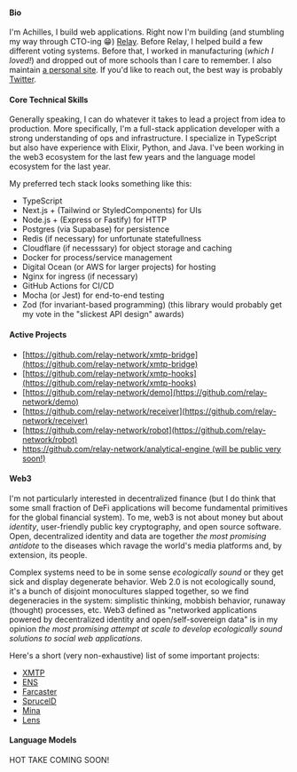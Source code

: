 #### Bio

I'm Achilles, I build web applications. Right now I'm building (and stumbling my way through CTO-ing 😁) [Relay](https://github.com/relay-network). Before Relay, I helped build a few different voting systems. Before that, I worked in manufacturing (_which I loved!_) and dropped out of more schools than I care to remember. I also maintain [a personal site](https://www.killthebuddha.pub). If you'd like to reach out, the best way is probably [Twitter](https://twitter.com/killthebuddha_).

#### Core Technical Skills

Generally speaking, I can do whatever it takes to lead a project from idea to production. More specifically, I'm a full-stack application developer with a strong understanding of ops and infrastructure. I specialize in TypeScript but also have experience with Elixir, Python, and Java. I've been working in the web3 ecosystem for the last few years and the language model ecosystem for the last year.

My preferred tech stack looks something like this:

- TypeScript
- Next.js + (Tailwind or StyledComponents) for UIs
- Node.js + (Express or Fastify) for HTTP
- Postgres (via Supabase) for persistence
- Redis (if necessary) for unfortunate statefullness
- Cloudflare (if necesssary) for object storage and caching
- Docker for process/service management
- Digital Ocean (or AWS for larger projects) for hosting
- Nginx for ingress (if necessary)
- GitHub Actions for CI/CD
- Mocha (or Jest) for end-to-end testing
- Zod (for invariant-based programming) (this library would probably get my vote in the "slickest API design" awards)

#### Active Projects

- [https://github.com/relay-network/xmtp-bridge](https://github.com/relay-network/xmtp-bridge)
- [https://github.com/relay-network/xmtp-hooks](https://github.com/relay-network/xmtp-hooks)
- [https://github.com/relay-network/demo](https://github.com/relay-network/demo)
- [https://github.com/relay-network/receiver](https://github.com/relay-network/receiver)
- [https://github.com/relay-network/robot](https://github.com/relay-network/robot)
- [https://github.com/relay-network/analytical-engine (will be public very soon!)](https://github.com/relay-network/analytical-engine)

#### Web3

I'm not particularly interested in decentralized finance (but I do think that some small fraction of DeFi applications will become fundamental primitives for the global financial system). To me, web3 is not about money but about _identity_, user-friendly public key cryptography, and open source software. Open, decentralized identity and data are together _the most promising antidote_ to the diseases which ravage the world's media platforms and, by extension, its people.

Complex systems need to be in some sense _ecologically sound_ or they get sick and display degenerate behavior. Web 2.0 is not ecologically sound, it's a bunch of disjoint monocultures slapped together, so we find degeneracies in the system: simplistic thinking, mobbish behavior, runaway (thought) processes, etc. Web3 defined as "networked applications powered by decentralized identity and open/self-sovereign data" is in my opinion _the most promising attempt at scale to develop ecologically sound solutions to social web applications_.

Here's a short (very non-exhaustive) list of some important projects:

- [XMTP](https://xmtp.org)
- [ENS](https://ens.domains)
- [Farcaster](https://www.farcaster.xyz)
- [SpruceID](https://www.spruceid.com)
- [Mina](https://minaprotocol.com/about)
- [Lens](https://www.lens.xyz)

#### Language Models

HOT TAKE COMING SOON!
